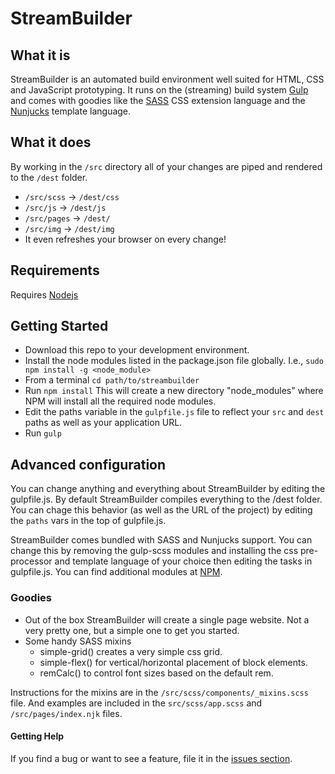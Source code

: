 # StreamBuilder

## What it is
StreamBuilder is an automated build environment well suited for HTML, CSS and JavaScript prototyping. It runs on the (streaming) build system [Gulp](https://gulpjs.com/) and comes with goodies like the [SASS](https://sass-lang.com/) CSS extension language and the [Nunjucks](https://mozilla.github.io/nunjucks/) template language.

## What it does

By working in the `/src` directory all of your changes are piped and rendered to the `/dest` folder.

- `/src/scss` -> `/dest/css`
- `/src/js` -> `/dest/js`
- `/src/pages` -> `/dest/`
- `/src/img` -> `/dest/img`
- It even refreshes your browser on every change!

## Requirements

Requires [Nodejs](https://nodejs.org/)

## Getting Started
- Download this repo to your development environment.
- Install the node modules listed in the package.json file globally. I.e., `sudo npm install -g <node_module>`
- From a terminal `cd path/to/streambuilder`
- Run `npm install` This will create a new directory "node_modules" where NPM will install all the required node modules.
- Edit the paths variable in the `gulpfile.js` file to reflect your `src` and `dest` paths as well as your application URL.
- Run `gulp`

## Advanced configuration
You can change anything and everything about StreamBuilder by editing the gulpfile.js. By default StreamBuilder compiles everything to the /dest folder. You can chage this behavior (as well as the URL of the project) by editing the `paths` vars in the top of gulpfile.js.

StreamBuilder comes bundled with SASS and Nunjucks support. You can change this by removing the gulp-scss modules and installing the css pre-processor and template language of your choice then editing the tasks in gulpfile.js. You can find additional modules at [NPM](https://www.npmjs.com/).

### Goodies
- Out of the box StreamBuilder will create a single page website. Not a very pretty one, but a simple one to get you started.
- Some handy SASS mixins
    - simple-grid() creates a very simple css grid.
    - simple-flex() for vertical/horizontal placement of block elements.
    - remCalc() to control font sizes based on the default rem.

Instructions for the mixins are in the `/src/scss/components/_mixins.scss` file. And examples are included in the `src/scss/app.scss` and `/src/pages/index.njk` files.

#### Getting Help
If you find a bug or want to see a feature, file it in the [issues section](https://github.com/digi-brains/StreamBuilder/issues).